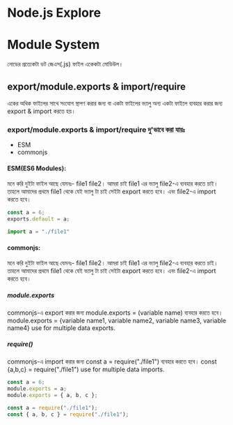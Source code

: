 # Node.js Explore

# Module System

নোডের প্রত্যেকটা ডট জেএস(.js) ফাইল একেকটা মোডিউল।

## export/module.exports & import/require

একের অধিক ফাইলের সাথে সংযোগ স্থাপণ করার জন্য বা একটা ফাইলের ভ্যালু অন্য একটা ফাইলে ব্যবহার করার জন্য export & import করতে হয়।

### export/module.exports & import/require দু'ভাবে করা যায়ঃ

- ESM
- commonjs

#### ESM(ES6 Modules):

মনে করি দুইটা ফাইল আছে যেমনঃ- file1 file2। আমরা চাই file1 এর ভ্যালু file2-এ ব্যবহার করতে চাই। তাহলে আমাদের প্রথমে file1 থেকে যেই ভ্যালু টা চাই সেইটা export করতে হবে। এবং file2-এ import করতে হবে।

<!-- file1 -->

```javascript
const a = 6;
exports.default = a;
```

<!-- file2 -->

```javascript
import a = "./file1"
```

#### commonjs:

মনে করি দুইটা ফাইল আছে যেমনঃ- file1 file2। আমরা চাই file1 এর ভ্যালু file2-এ ব্যবহার করতে চাই। তাহলে আমাদের প্রথমে file1 থেকে যেই ভ্যালু টা চাই সেইটা export করতে হবে। এবং file2-এ import করতে হবে।

##### module.exports

commonjs-এ export করার জন্য module.exports = (variable name) ব্যবহার করতে হবে। module.exports = {variable name1, variable name2, variable name3, variable name4} use for multiple data exports.

##### require()

commonjs-এ import করার জন্য const a = require("./file1") ব্যবহার করতে হবে। const {a,b,c} = require("./file1") use for multiple data imports.

<!-- file1 -->

```javascript
const a = 6;
module.exports = a;
module.exports = { a, b, c };
```

<!-- file2 -->

```javascript
const a = require("./file1");
const { a, b, c } = require("./file1");
```
